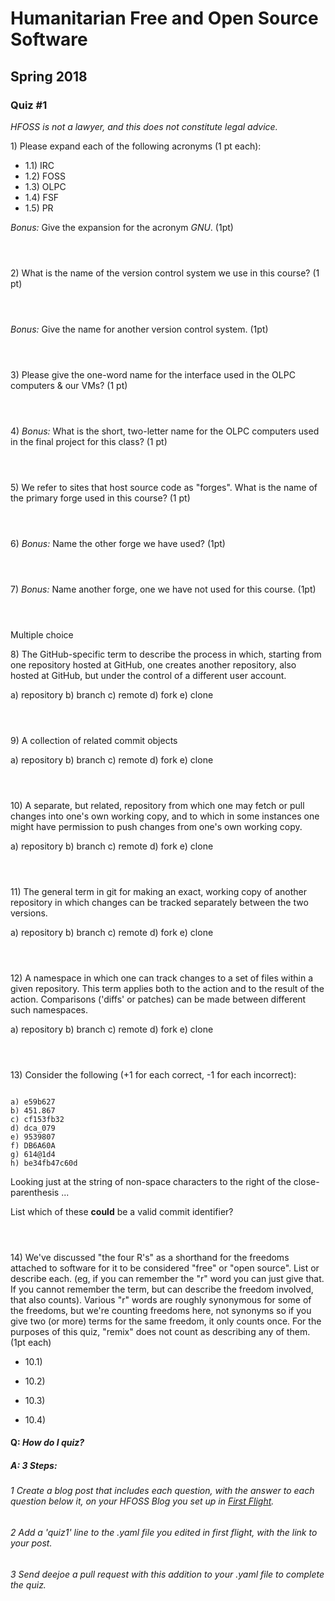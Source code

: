 Humanitarian Free and Open Source Software
==========================================

Spring 2018
-----------

### Quiz \#1

*HFOSS is not a lawyer, and this does not constitute legal advice.*

1\) Please expand each of the following acronyms (1 pt each):

-   1.1) IRC
-   1.2) FOSS
-   1.3) OLPC
-   1.4) FSF
-   1.5) PR

*Bonus:* Give the expansion for the acronym *GNU*. (1pt)

```



````

2\) What is the name of the version control system we use in this course? (1 pt)


```



````

*Bonus:* Give the name for another version control system. (1pt)


```



````


3\) Please give the one-word name for the interface used in the OLPC computers  & our VMs? (1 pt)


```



````


4\) *Bonus:* What is the short, two-letter name for the OLPC computers used in the final project for this class? (1 pt)



```



````

5\) We refer to sites that host source code as "forges". What is the name of the primary forge used in this course? (1 pt)



```



````


6\) *Bonus:* Name the other forge we have used? (1pt)


```



````



7\) *Bonus:* Name another forge, one we have not used for this course. (1pt)



```



````



Multiple choice


8\) The GitHub-specific term to describe the process in which, starting from one repository hosted at GitHub, one creates another repository, also hosted at GitHub, but under the control of a different user account.

a\) repository b) branch c) remote d) fork e) clone



```



````



9\) A collection of related commit objects

a\) repository b) branch c) remote d) fork e) clone



```



````



10\) A separate, but related, repository from which one may fetch or pull changes into one's own working copy, and to which in some instances one might have permission to push changes from one's own working copy.

a\) repository b) branch c) remote d) fork e) clone



```



````



11\) The general term in git for making an exact, working copy of another repository in which changes can be tracked separately between the two versions.

a\) repository b) branch c) remote d) fork e) clone



```



````



12\) A namespace in which one can track changes to a set of files within a given repository. 
This term applies both to the action and to the result of the action. 
Comparisons ('diffs' or patches) can be made between different such namespaces.

a\) repository b) branch c) remote d) fork e) clone



```



````


13\) Consider the following (+1 for each correct, -1 for each incorrect):

```

a) e59b627
b) 451.867
c) cf153fb32
d) dca_079
e) 9539807
f) DB6A60A
g) 614@1d4
h) be34fb47c60d

```

Looking just at the string of non-space characters to the right of the close-parenthesis ...


List which of these **could** be a valid commit identifier?


```



````



14\) We've discussed "the four R's" as a shorthand for the freedoms
attached to software for it to be considered "free" or "open source".
List or describe each. (eg, if you can remember the "r" word you can
just give that. If you cannot remember the term, but can describe the
freedom involved, that also counts). Various "r" words are roughly
synonymous for some of the freedoms, but we're counting freedoms here,
not synonyms so if you give two (or more) terms for the same freedom, it
only counts once. For the purposes of this quiz, "remix" does not count
as describing any of them. (1pt each)

-   10.1)




-   10.2)




-   10.3)




-   10.4)


#### Q: *How do I quiz?*

##### A: *3 Steps:*


###### 1 Create a blog post that includes each question, with the answer to each question below it, on your HFOSS Blog you set up in [*First Flight*](/hw/firstflight).
###### 2 Add a 'quiz1' line to the .yaml file you edited in first flight, with the link to your post.
###### 3 Send deejoe a pull request with this addition to your .yaml file to complete the quiz.


